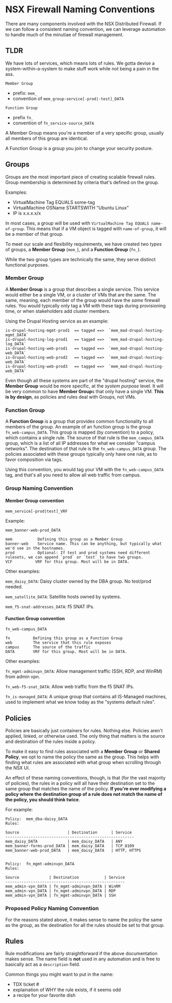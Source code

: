 # NSX Firewall Naming Conventions

There are many components involved with the NSX Distributed Firewall.
If we can follow a consistent naming convention, we can leverage automation to handle much of the minutiae of firewall management.

## TLDR

We have lots of services, which means lots of rules.
We gotta devise a system-within-a-system to make stuff work while not being a pain in the ass.

`Member Group`

- prefix: `mem_`
- convention of `mem_group-service[-prod|-test]_DATA`

`Function Group`

- prefix `fn_`
- convention of `fn_service-source_DATA`

A Member Group means you're a member of a very specific group, usually all members of this group are identical.

A Function Group is a group you join to change your security posture.

## Groups

Groups are the most important piece of creating scalable firewall rules.
Group membership is determined by criteria that's defined on the group.

Examples:

- VirtualMachine Tag EQUALS some-tag
- VirtualMachine OSName STARTSWITH "Ubuntu Linux"
- IP is x.x.x.x/x

In most cases, a group will be used with `VirtualMachine Tag EQUALS name-of-group`.
This means that if a VM object is tagged with `name-of-group`, it will be a member of that group.

To meet our scale and flexibility requirements, we have created two *types* of groups, a **Member Group** (`mem_`), and a **Function Group** (`fn_`).

While the two group types are technically the same, they serve distinct functional purposes.

### Member Group

A **Member Group** is a group that describes a single service.
This service would either be a single VM, or a cluster of VMs that are the same.
The same, meaning, each member of the group would have the *same* firewall rules.
You would typically only tag a VM with these tags during provisioning time, or when stakeholders add cluster members.

Using the Drupal Hosting service as an example:

```
is-drupal-hosting-mgmt-prod1  == tagged ==>  `mem_mad-drupal-hosting-mgmt_DATA`
is-drupal-hosting-log-prod1   == tagged ==>  `mem_mad-drupal-hosting-log_DATA`
is-drupal-hosting-web-prod1   == tagged ==>  `mem_mad-drupal-hosting-web_DATA`
is-drupal-hosting-web-prod2   == tagged ==>  `mem_mad-drupal-hosting-web_DATA`
is-drupal-hosting-web-prod3   == tagged ==>  `mem_mad-drupal-hosting-web_DATA`
```

Even though all these systems are part of the "drupal hosting" service, the **Member Group** would be more specific, at the *system purpose* level.
It will be very common to have **Member Group**s that only have a single VM. **This is by design**, as policies and rules deal with Groups, not VMs.

### Function Group

A **Function Group** is a group that provides common functionality to all members of the group.
An example of an function group is the group `fn_web-campus_DATA`. This group is mapped (by convention) to a policy, which contains a single rule.
The source of that rule is the `mem_campus_DATA` group, which is a list of all IP addresses for what we consider "campus networks".
The destination of that rule is the `fn_web-campus_DATA` group.
The policies associated with these groups typically only have one rule, as to favor composition via tags.

Using this convention, you would tag your VM with the `fn_web-campus_DATA` tag, and that's all you need to allow all web traffic from campus.

### Group Naming Convention

#### **Member Group** convention

`mem_service[-prod|test]_VRF`

Example:

`mem_banner-web-prod_DATA`

```
mem           Defining this group as a Member Group
banner-web    Service name. This can be anything, but typically what we'd see in the hostnames.
prod          Optional: If test and prod systems need different rulesets, we can append `prod` or `test` to have two groups.
VCF          VRF for this group. Most will be in DATA.
```

Other examples:

`mem_daisy_DATA`: Daisy cluster owned by the DBA group. No test/prod needed.

`mem_satellite_DATA`: Satellite hosts owned by systems.

`mem_f5-snat-addresses_DATA`: f5 SNAT IPs.

#### **Function Group** convention

`fn_web-campus_DATA`

```
fn          Defining this group as a Function Group
web         The service that this rule exposes
campus      The source of the traffic
DATA        VRF for this group. Most will be in DATA.
```

Other examples:

`fn_mgmt-adminvpn_DATA`: Allow management traffic (SSH, RDP, and WinRM) from admin vpn.

`fn_web-f5-snat_DATA`: Allow web traffic from the f5 SNAT IPs.

`fn_is-managed_DATA`: A unique group that contains all IS-Managed machines, used to implement what we know today as the "systems default rules".

## Policies

Policies are basically just containers for rules. Nothing else. Policies aren't applied, linked, or otherwise used. The only thing that matters is the source and destination of the rules inside a policy.

To make it easy to find rules associated with a **Member Group** or **Shared Policy**, we opt to name the policy the same as the group.
This helps with finding what rules are associated with what group when scrolling through the NSX UI.

An effect of these naming conventions, though, is that (for the vast majority of policies), the rules in a policy will all have their destination set to the same group that matches the name of the policy. **If you're ever modifying a policy where the destination group of a rule does not match the name of the policy, you should think twice**.

For example:

```
Policy:  mem_dba-daisy_DATA
Rules:

Source                     | Destination      | Service
--------------------------------------------------------
mem_daisy_DATA             | mem_daisy_DATA   | ANY
mem_banner-forms-prod_DATA | mem_daisy_DATA   | TCP_8109
mem_banner-web-prod_DATA   | mem_daisy_DATA   | HTTP, HTTPS


Policy:  fn_mgmt-adminvpn_DATA
Rules:

Source             | Destination           | Service
----------------------------------------------------
mem_admin-vpn_DATA | fn_mgmt-adminvpn_DATA | WinRM
mem_admin-vpn_DATA | fn_mgmt-adminvpn_DATA | RDP
mem_admin-vpn_DATA | fn_mgmt-adminvpn_DATA | SSH
```

### Proposed Policy Naming Convention

For the reasons stated above, it makes sense to name the policy the same as the group, as the destination for all the rules should be set to that group.

## Rules

Rule modifications are fairly straightforward if the above documentation makes sense. The name field is **not** used in any automation and is free to basically act as a `description` field.

Common things you might want to put in the name:

- TDX ticket #
- explaination of WHY the rule exists, if it seems odd
- a recipe for your favorite dish

